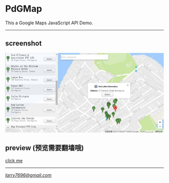 # PdGMap
This a Google Maps JavaScript API Demo.

***

## screenshot ##

![screenshot](https://raw.githubusercontent.com/venwyhk/PdGMap/master/screenshot.jpg)

## preview (预览需要翻墙哦) ##

[click me](http://htmlpreview.github.com/?https://github.com/venwyhk/PdGMap/blob/master/index.html)

***

*larry7696@gmail.com*